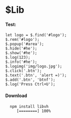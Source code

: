 # $Lib

#### Test:

    let logo = $.find('#logo');
    $.rem('#logo');
    $.popup('#area');
    $.hide('#he');
    $.show('#he');
    $.log(123);
    $.info('#he');
    $.logimg('img/logo.jpg');
    $.click('.btn');
    $.text('.btn', 'alert =)');
    $.add('.btn', 'btnf');
    $.log('Press Ctrl+U');

#### Download

```bash
  npm install libvh
     [========] 100%
```
